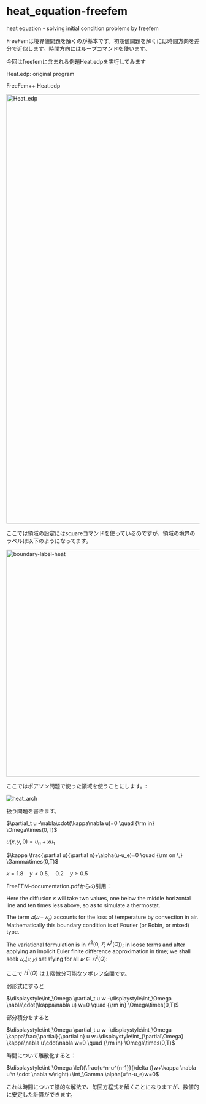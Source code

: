 # heat_equation-freefem
heat equation - solving initial condition problems by freefem

FreeFemは境界値問題を解くのが基本です。初期値問題を解くには時間方向を差分で近似します。時間方向にはループコマンドを使います。

今回はfreefemに含まれる例題Heat.edpを実行してみます

Heat.edp: original program

FreeFem++ Heat.edp

<img width="1121" alt="Heat_edp" src="https://user-images.githubusercontent.com/1296728/223721328-774c7507-ecfe-4e92-af33-ec07e2991bdd.png">

ここでは領域の設定にはsquareコマンドを使っているのですが、領域の境界のラベルは以下のようになってます。

<img width="592" alt="boundary-label-heat" src="https://user-images.githubusercontent.com/1296728/223726838-1246afd8-79f7-4f5e-9b6c-85e77c261b14.png">

ここではポアソン問題で使った領域を使うことにします。: 

![heat_arch](https://user-images.githubusercontent.com/1296728/223824948-6d1a18b3-7f84-4016-a003-5972d099b1ea.jpg)

扱う問題を書きます。

$\partial_t u -\nabla\cdot(\kappa\nabla u)=0 \quad {\rm in} \Omega\times(0,T)$

$u(x,y,0)=u_0+x u_1$

$\kappa \frac{\partial u}{\partial n}+\alpha(u-u_e)=0 \quad {\rm on \,} \Gamma\times(0,T)$

$\kappa=1.8 \quad y<0.5, \quad 0.2 \quad y \ge 0.5$

FreeFEM-documentation.pdfからの引用：

Here the diffusion 𝜅 will take two values, one below the middle horizontal line and ten times less above, so as to simulate a thermostat.

The term $𝛼(𝑢 − 𝑢_𝑒)$ accounts for the loss of temperature by convection in air. Mathematically this boundary condition is of Fourier (or Robin, or mixed) type.

The variational formulation is in $𝐿^2(0,𝑇;𝐻^1(Ω))$; in loose terms and after applying an implicit Euler finite difference approximation in time; we shall seek $𝑢_𝑛(𝑥, 𝑦)$ satisfying for all $𝑤 ∈ 𝐻^1(Ω)$:

ここで $H^1(\Omega)$ は１階微分可能なソボレフ空間です。

弱形式にすると

$\displaystyle\int_\Omega \partial_t u w -\displaystyle\int_\Omega \nabla\cdot(\kappa\nabla u) w=0 \quad {\rm in} \Omega\times(0,T)$

部分積分をすると

$\displaystyle\int_\Omega \partial_t u w -\displaystyle\int_\Omega \kappa\frac{\partial}{\partial n} u w+\displaystyle\int_{\partial\Omega} \kappa\nabla u\cdot\nabla w=0 \quad {\rm in} \Omega\times(0,T)$

時間について離散化すると：

$\displaystyle\int_\Omega \left(\frac{u^n-u^{n-1}}{\delta t}w+\kappa \nabla u^n \cdot \nabla w\right)+\int_\Gamma \alpha(u^n-u_e)w=0$

これは時間について陰的な解法で、毎回方程式を解くことになりますが、数値的に安定した計算ができます。
